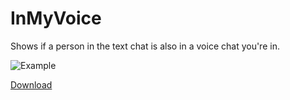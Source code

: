 # InMyVoice
Shows if a person in the text chat is also in a voice chat you're in.

![Example](https://user-images.githubusercontent.com/52377180/151669091-9e0082e9-badd-466c-a909-bcf3cbc1bdf3.png)

[Download](https://raw.githubusercontent.com/arg0NNY/DiscordPlugins/master/InMyVoice/InMyVoice.plugin.js)
